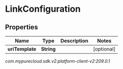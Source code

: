 # LinkConfiguration


## Properties

| Name | Type | Description | Notes |
| ------------ | ------------- | ------------- | ------------- |
| **uriTemplate** | **String** |  |  [optional] |




_com.mypurecloud.sdk.v2:platform-client-v2:209.0.1_
